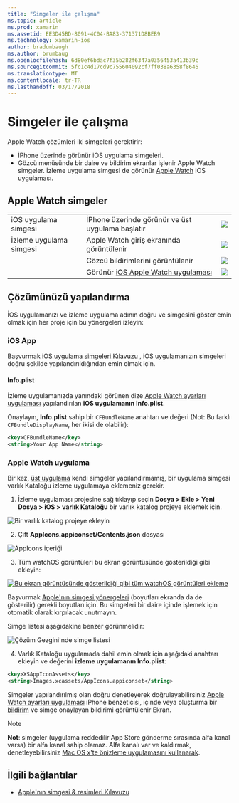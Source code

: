 ```yaml
---
title: "Simgeler ile çalışma"
ms.topic: article
ms.prod: xamarin
ms.assetid: EE3D45BD-8091-4C04-BA83-371371D8BEB9
ms.technology: xamarin-ios
author: bradumbaugh
ms.author: brumbaug
ms.openlocfilehash: 6d80ef6bdac7f35b282f6347a0356453a413b39c
ms.sourcegitcommit: 5fc1c4d17cd9c755604092cf7ff038a6358f8646
ms.translationtype: MT
ms.contentlocale: tr-TR
ms.lasthandoff: 03/17/2018
---
```

# <a name="working-with-icons"></a>Simgeler ile çalışma

Apple Watch çözümleri iki simgeleri gerektirir:

* İPhone üzerinde görünür iOS uygulama simgeleri.
* Gözcü menüsünde bir daire ve bildirim ekranlar işlenir Apple Watch simgeler. İzleme uygulama simgesi de görünür [Apple Watch](~/ios/watchos/app-fundamentals/settings.md) iOS uygulaması.

## <a name="apple-watch-icons"></a>Apple Watch simgeler

| | | |
|-|-|-|
|iOS uygulama simgesi|İPhone üzerinde görünür ve üst uygulama başlatır|![](icons-images/icon-ios.png)|
|İzleme uygulama simgesi|Apple Watch giriş ekranında görüntülenir|![](icons-images/icon-home.png)|
||Gözcü bildirimlerini görüntülenir|![](icons-images/notification-icon.png)|
||Görünür [iOS Apple Watch uygulaması](~/ios/watchos/app-fundamentals/settings.md)|![](icons-images/watch-app-sml.png)|

## <a name="configuring-your-solution"></a>Çözümünüzü yapılandırma

İOS uygulamanızı ve izleme uygulama adının doğru ve simgesini göster emin olmak için her proje için bu yönergeleri izleyin:

### <a name="ios-app"></a>iOS App

Başvurmak [iOS uygulama simgeleri Kılavuzu](~/ios/app-fundamentals/images-icons/app-icons.md) , iOS uygulamanızın simgeleri doğru şekilde yapılandırıldığından emin olmak için.

#### <a name="infoplist"></a>Info.plist

İzleme uygulamanızda yanındaki görünen dize [Apple Watch ayarları uygulaması](~/ios/watchos/app-fundamentals/settings.md) yapılandırılan **iOS uygulamanın Info.plist**.

Onaylayın, **Info.plist** sahip bir `CFBundleName` anahtarı ve değeri (Not: Bu farklı `CFBundleDisplayName`, her ikisi de olabilir):

```xml
<key>CFBundleName</key>
<string>Your App Name</string>
```

### <a name="apple-watch-app"></a>Apple Watch uygulama

Bir kez, [üst uygulama](~/ios/watchos/app-fundamentals/parent-app.md) kendi simgeler yapılandırmamış, bir uygulama simgesi varlık Kataloğu izleme uygulamaya eklemeniz gerekir.

1. İzleme uygulaması projesine sağ tıklayıp seçin **Dosya > Ekle > Yeni Dosya > iOS > varlık Kataloğu** bir varlık katalog projeye eklemek için.

 ![](icons-images/newasset.png "Bir varlık katalog projeye ekleyin")

2. Çift **AppIcons.appiconset/Contents.json** dosyası

  ![](icons-images/xcassets-iconset-sml.png "AppIcons içeriği")

3. Tüm watchOS görüntüleri bu ekran görüntüsünde gösterildiği gibi ekleyin:

  [![](icons-images/appicons-sml.png "Bu ekran görüntüsünde gösterildiği gibi tüm watchOS görüntüleri ekleme")](icons-images/appicons.png#lightbox)

  Başvurmak [Apple'nın simgesi yönergeleri](https://developer.apple.com/library/prerelease/ios/documentation/UserExperience/Conceptual/WatchHumanInterfaceGuidelines/IconandImageSizes.html) (boyutları ekranda da de gösterilir) gerekli boyutları için. Bu simgeleri bir daire içinde işlemek için otomatik olarak kırpılacak unutmayın.

  Simge listesi aşağıdakine benzer görünmelidir:

  ![](icons-images/xcassets-complete-sml.png "Çözüm Gezgini'nde simge listesi")

4. Varlık Kataloğu uygulamada dahil emin olmak için aşağıdaki anahtarı ekleyin ve değerini **izleme uygulamanın Info.plist**:

```xml
<key>XSAppIconAssets</key>
<string>Images.xcassets/AppIcons.appiconset</string>
```

Simgeler yapılandırılmış olan doğru denetleyerek doğrulayabilirsiniz [Apple Watch ayarları uygulaması](~/ios/watchos/app-fundamentals/settings.md) iPhone benzeticisi, içinde veya oluşturma bir [bildirim](~/ios/watchos/platform/notifications.md) ve simge onaylayan bildirimi görüntülenir Ekran.

> [!NOTE]
> **Not**: simgeler (uygulama reddedilir App Store gönderme sırasında alfa kanal varsa) bir alfa kanal sahip olamaz. Alfa kanalı var ve kaldırmak, denetleyebilirsiniz [Mac OS x'te önizleme uygulamasını kullanarak](~/ios/watchos/troubleshooting.md#noalpha).


## <a name="related-links"></a>İlgili bağlantılar

- [Apple'nın simgesi & resimleri Kılavuzu](https://developer.apple.com/library/prerelease/ios/documentation/UserExperience/Conceptual/WatchHumanInterfaceGuidelines/IconandImageSizes.html)
